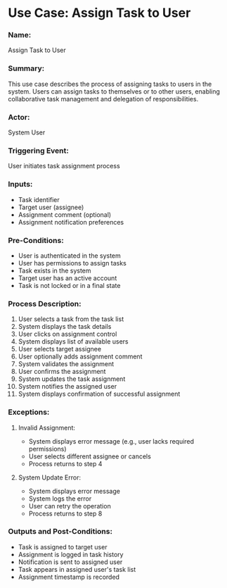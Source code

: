 <!-- Generated with Claude 3.5 Sonnet -->

# Use Case: Assign Task to User

### Name: 
Assign Task to User

### Summary: 
This use case describes the process of assigning tasks to users in the system. Users can assign tasks to themselves or to other users, enabling collaborative task management and delegation of responsibilities.

### Actor:
System User

### Triggering Event:
User initiates task assignment process

### Inputs:
- Task identifier
- Target user (assignee)
- Assignment comment (optional)
- Assignment notification preferences

### Pre-Conditions:
- User is authenticated in the system
- User has permissions to assign tasks
- Task exists in the system
- Target user has an active account
- Task is not locked or in a final state

### Process Description:
1. User selects a task from the task list
2. System displays the task details
3. User clicks on assignment control
4. System displays list of available users
5. User selects target assignee
6. User optionally adds assignment comment
7. System validates the assignment
8. User confirms the assignment
9. System updates the task assignment
10. System notifies the assigned user
11. System displays confirmation of successful assignment

### Exceptions:
1. Invalid Assignment:
   - System displays error message (e.g., user lacks required permissions)
   - User selects different assignee or cancels
   - Process returns to step 4

2. System Update Error:
   - System displays error message
   - System logs the error
   - User can retry the operation
   - Process returns to step 8

### Outputs and Post-Conditions:
- Task is assigned to target user
- Assignment is logged in task history
- Notification is sent to assigned user
- Task appears in assigned user's task list
- Assignment timestamp is recorded